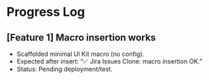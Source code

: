 # Progress Log

## [Feature 1] Macro insertion works
- Scaffolded minimal UI Kit macro (no config).
- Expected after insert: “✅ Jira Issues Clone: macro insertion OK.”
- Status: Pending deployment/test.

